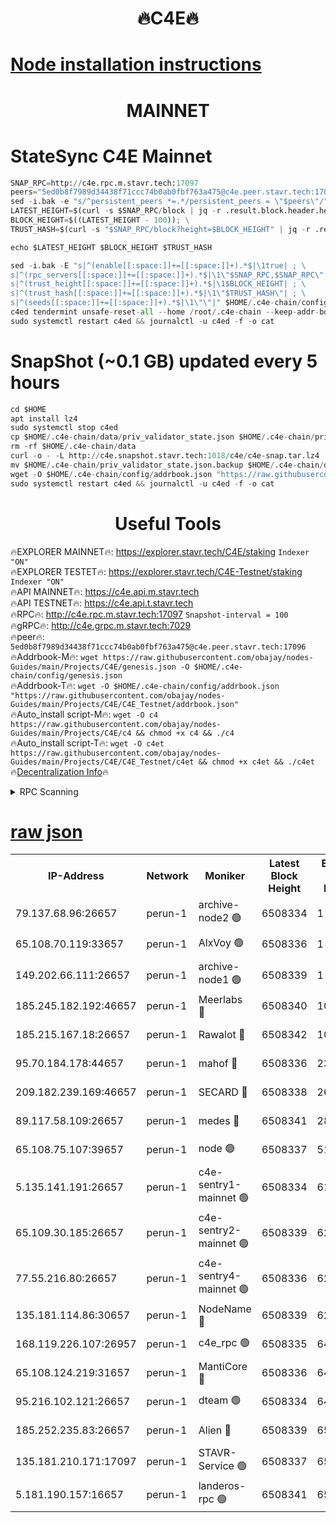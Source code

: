 <h1 align="center"> 🔥C4E🔥</h1>

[Node installation instructions](https://github.com/obajay/nodes-Guides/tree/main/Projects/C4E)
=

<h1 align="center"> MAINNET</h1>

# StateSync C4E Mainnet
```python
SNAP_RPC=http://c4e.rpc.m.stavr.tech:17097
peers="5ed0b8f7989d34438f71ccc74b0ab0fbf763a475@c4e.peer.stavr.tech:17096"
sed -i.bak -e "s/^persistent_peers *=.*/persistent_peers = \"$peers\"/" $HOME/.c4e-chain/config/config.toml
LATEST_HEIGHT=$(curl -s $SNAP_RPC/block | jq -r .result.block.header.height); \
BLOCK_HEIGHT=$((LATEST_HEIGHT - 100)); \
TRUST_HASH=$(curl -s "$SNAP_RPC/block?height=$BLOCK_HEIGHT" | jq -r .result.block_id.hash)

echo $LATEST_HEIGHT $BLOCK_HEIGHT $TRUST_HASH

sed -i.bak -E "s|^(enable[[:space:]]+=[[:space:]]+).*$|\1true| ; \
s|^(rpc_servers[[:space:]]+=[[:space:]]+).*$|\1\"$SNAP_RPC,$SNAP_RPC\"| ; \
s|^(trust_height[[:space:]]+=[[:space:]]+).*$|\1$BLOCK_HEIGHT| ; \
s|^(trust_hash[[:space:]]+=[[:space:]]+).*$|\1\"$TRUST_HASH\"| ; \
s|^(seeds[[:space:]]+=[[:space:]]+).*$|\1\"\"|" $HOME/.c4e-chain/config/config.toml
c4ed tendermint unsafe-reset-all --home /root/.c4e-chain --keep-addr-book
sudo systemctl restart c4ed && journalctl -u c4ed -f -o cat
```
# SnapShot (~0.1 GB) updated every 5 hours
```python
cd $HOME
apt install lz4
sudo systemctl stop c4ed
cp $HOME/.c4e-chain/data/priv_validator_state.json $HOME/.c4e-chain/priv_validator_state.json.backup
rm -rf $HOME/.c4e-chain/data
curl -o - -L http://c4e.snapshot.stavr.tech:1018/c4e/c4e-snap.tar.lz4 | lz4 -c -d - | tar -x -C $HOME/.c4e-chain --strip-components 2
mv $HOME/.c4e-chain/priv_validator_state.json.backup $HOME/.c4e-chain/data/priv_validator_state.json
wget -O $HOME/.c4e-chain/config/addrbook.json "https://raw.githubusercontent.com/obajay/nodes-Guides/main/Projects/C4E/addrbook.json"
sudo systemctl restart c4ed && journalctl -u c4ed -f -o cat
```
 <h1 align="center"> Useful Tools</h1>

🔥EXPLORER MAINNET🔥:  https://explorer.stavr.tech/C4E/staking            `Indexer "ON"` \
🔥EXPLORER TESTET🔥:   https://explorer.stavr.tech/C4E-Testnet/staking     `Indexer "ON"` \
🔥API MAINNET🔥:       https://c4e.api.m.stavr.tech \
🔥API TESTNET🔥:       https://c4e.api.t.stavr.tech \
🔥RPC🔥:               http://c4e.rpc.m.stavr.tech:17097                  `Snapshot-interval = 100` \
🔥gRPC🔥:              http://c4e.grpc.m.stavr.tech:7029 \
🔥peer🔥:              `5ed0b8f7989d34438f71ccc74b0ab0fbf763a475@c4e.peer.stavr.tech:17096` \
🔥Addrbook-M🔥:    ```wget https://raw.githubusercontent.com/obajay/nodes-Guides/main/Projects/C4E/genesis.json -O $HOME/.c4e-chain/config/genesis.json``` \
🔥Addrbook-T🔥:    ```wget -O $HOME/.c4e-chain/config/addrbook.json "https://raw.githubusercontent.com/obajay/nodes-Guides/main/Projects/C4E/C4E_Testnet/addrbook.json"``` \
🔥Auto_install script-M🔥: ```wget -O c4 https://raw.githubusercontent.com/obajay/nodes-Guides/main/Projects/C4E/c4 && chmod +x c4 && ./c4``` \
🔥Auto_install script-T🔥: ```wget -O c4et https://raw.githubusercontent.com/obajay/nodes-Guides/main/Projects/C4E/C4E_Testnet/c4et && chmod +x c4et && ./c4et``` \
🔥[Decentralization Info](https://github.com/obajay/StateSync-snapshots/tree/main/Projects/C4E/Decentralization)🔥




<details>
<summary>RPC Scanning</summary>

<h2 align="center"> We scan nodes in real time every 4 hours. And we provide the final result of RPC endpoints.
We cannot influence the operation of these nodes in any way. </h2>


```python
If Voting Power is higher than 0 --> then the Node is a validator of the network and may be subject to attack and be a potential threat to the chain.
```
```python
We marked such validators with a red symbol
```

</details>

[raw json](https://rpc-check.c4e.stavr.tech/c4e/rpc-c4e-result.json)
=



<table><tr><th>IP-Address</th><th>Network</th><th>Moniker</th><th>Latest Block Height</th><th>Earliest Block Height</th><th>Catching Up</th><th>Tx Index</th><th>Voting Power</th><th>Scan Time</th></tr><tr><td>79.137.68.96:26657</td><td>perun-1</td><td>archive-node2 🟢</td><td>6508334</td><td>1</td><td>False</td><td>on</td><td>0</td><td>2023-12-30T04:54:36.672378723UTC</td></tr><tr><td>65.108.70.119:33657</td><td>perun-1</td><td>AlxVoy 🟢</td><td>6508336</td><td>1</td><td>False</td><td>on</td><td>0</td><td>2023-12-30T04:54:51.101951470UTC</td></tr><tr><td>149.202.66.111:26657</td><td>perun-1</td><td>archive-node1 🟢</td><td>6508339</td><td>1</td><td>False</td><td>on</td><td>0</td><td>2023-12-30T04:55:06.833889648UTC</td></tr><tr><td>185.245.182.192:46657</td><td>perun-1</td><td>Meerlabs 🔴</td><td>6508340</td><td>1051501</td><td>False</td><td>on</td><td>493550</td><td>2023-12-30T04:55:10.384422619UTC</td></tr><tr><td>185.215.167.18:26657</td><td>perun-1</td><td>Rawalot 🔴</td><td>6508342</td><td>1090501</td><td>False</td><td>on</td><td>579034</td><td>2023-12-30T04:55:22.001393892UTC</td></tr><tr><td>95.70.184.178:44657</td><td>perun-1</td><td>mahof 🔴</td><td>6508336</td><td>2342001</td><td>False</td><td>off</td><td>1357006</td><td>2023-12-30T04:54:50.405634368UTC</td></tr><tr><td>209.182.239.169:46657</td><td>perun-1</td><td>SECARD 🔴</td><td>6508338</td><td>2616101</td><td>False</td><td>off</td><td>675729</td><td>2023-12-30T04:55:04.418741069UTC</td></tr><tr><td>89.117.58.109:26657</td><td>perun-1</td><td>medes 🔴</td><td>6508341</td><td>2826001</td><td>False</td><td>off</td><td>471345</td><td>2023-12-30T04:55:17.214878436UTC</td></tr><tr><td>65.108.75.107:39657</td><td>perun-1</td><td>node 🟢</td><td>6508337</td><td>5198801</td><td>False</td><td>on</td><td>0</td><td>2023-12-30T04:54:53.517976020UTC</td></tr><tr><td>5.135.141.191:26657</td><td>perun-1</td><td>c4e-sentry1-mainnet 🟢</td><td>6508334</td><td>6198001</td><td>False</td><td>on</td><td>0</td><td>2023-12-30T04:54:36.312615328UTC</td></tr><tr><td>65.109.30.185:26657</td><td>perun-1</td><td>c4e-sentry2-mainnet 🟢</td><td>6508339</td><td>6238301</td><td>False</td><td>on</td><td>0</td><td>2023-12-30T04:55:10.062690775UTC</td></tr><tr><td>77.55.216.80:26657</td><td>perun-1</td><td>c4e-sentry4-mainnet 🟢</td><td>6508336</td><td>6241001</td><td>False</td><td>on</td><td>0</td><td>2023-12-30T04:54:50.779467456UTC</td></tr><tr><td>135.181.114.86:30657</td><td>perun-1</td><td>NodeName 🔴</td><td>6508339</td><td>6284301</td><td>False</td><td>off</td><td>333717</td><td>2023-12-30T04:55:07.212999458UTC</td></tr><tr><td>168.119.226.107:26957</td><td>perun-1</td><td>c4e_rpc 🟢</td><td>6508335</td><td>6408335</td><td>False</td><td>on</td><td>0</td><td>2023-12-30T04:54:43.460965656UTC</td></tr><tr><td>65.108.124.219:31657</td><td>perun-1</td><td>MantiCore 🔴</td><td>6508336</td><td>6408336</td><td>False</td><td>off</td><td>837818</td><td>2023-12-30T04:54:49.980874466UTC</td></tr><tr><td>95.216.102.121:26657</td><td>perun-1</td><td>dteam 🟢</td><td>6508334</td><td>6497601</td><td>False</td><td>on</td><td>0</td><td>2023-12-30T04:54:37.042550539UTC</td></tr><tr><td>185.252.235.83:26657</td><td>perun-1</td><td>Alien 🔴</td><td>6508339</td><td>6502501</td><td>False</td><td>on</td><td>380508</td><td>2023-12-30T04:55:07.596958988UTC</td></tr><tr><td>135.181.210.171:17097</td><td>perun-1</td><td>STAVR-Service 🟢</td><td>6508337</td><td>6507001</td><td>False</td><td>on</td><td>0</td><td>2023-12-30T04:54:55.956167452UTC</td></tr><tr><td>5.181.190.157:16657</td><td>perun-1</td><td>landeros-rpc 🟢</td><td>6508341</td><td>6507001</td><td>False</td><td>on</td><td>0</td><td>2023-12-30T04:55:21.651385494UTC</td></tr></table>
